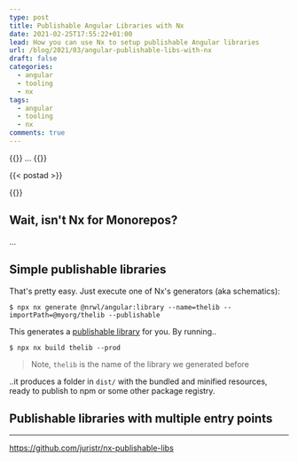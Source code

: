 ```yaml
---
type: post
title: Publishable Angular Libraries with Nx
date: 2021-02-25T17:55:22+01:00
lead: How you can use Nx to setup publishable Angular libraries
url: /blog/2021/03/angular-publishable-libs-with-nx
draft: false
categories:
  - angular
  - tooling
  - nx
tags:
  - angular
  - tooling
  - nx
comments: true
---
```

{{<intro>}}
  ...
{{</intro>}}

<!--more-->

{{< postad >}}

{{<toc>}}

## Wait, isn't Nx for Monorepos?

...

## Simple publishable libraries

That's pretty easy. Just execute one of Nx's generators (aka schematics):

```
$ npx nx generate @nrwl/angular:library --name=thelib --importPath=@myorg/thelib --publishable
```

This generates a [publishable library](https://nx.dev/latest/angular/structure/buildable-and-publishable-libraries#publishable-libraries) for you. By running..

```
$ npx nx build thelib --prod
```

> Note, `thelib` is the name of the library we generated before

..it produces a folder in `dist/` with the bundled and minified resources, ready to publish to npm or some other package registry.

## Publishable libraries with multiple entry points

---

https://github.com/juristr/nx-publishable-libs




